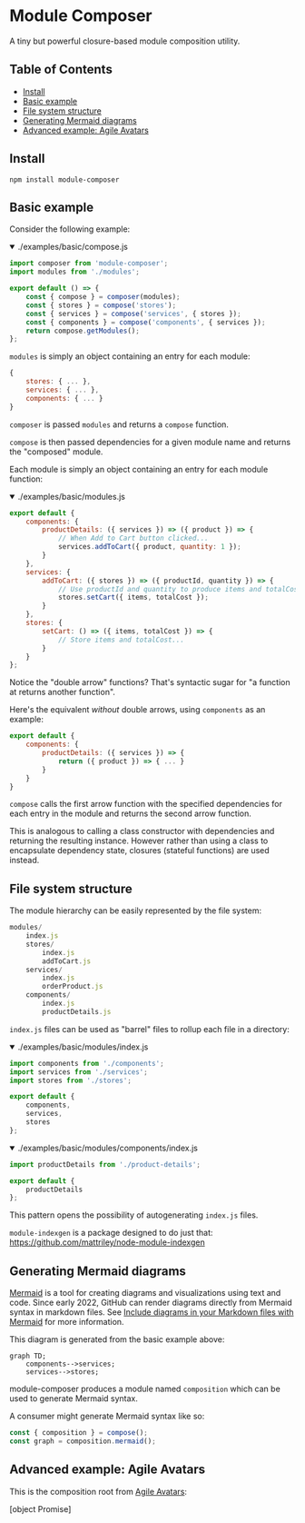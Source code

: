 # Module Composer

A tiny but powerful closure-based module composition utility.

## Table of Contents

<!-- START doctoc generated TOC please keep comment here to allow auto update -->
<!-- DON'T EDIT THIS SECTION, INSTEAD RE-RUN doctoc TO UPDATE -->
<!-- END doctoc generated TOC please keep comment here to allow auto update -->

- [Install](#install)
- [Basic example](#basic-example)
- [File system structure](#file-system-structure)
- [Generating Mermaid diagrams](#generating-mermaid-diagrams)
- [Advanced example: Agile Avatars](#advanced-example-agile-avatars)

<!-- END doctoc generated TOC please keep comment here to allow auto update -->

## Install

```
npm install module-composer
```

## Basic example

Consider the following example:

<details open>
<summary>./examples/basic/compose.js</summary>

```js
import composer from 'module-composer';
import modules from './modules';

export default () => {
    const { compose } = composer(modules);
    const { stores } = compose('stores');
    const { services } = compose('services', { stores });
    const { components } = compose('components', { services });
    return compose.getModules();
};
```
</details>

`modules` is simply an object containing an entry for each module:

```js
{
    stores: { ... },
    services: { ... },
    components: { ... }
}
```

`composer` is passed `modules` and returns a `compose` function.

`compose` is then passed dependencies for a given module name and returns the "composed" module.

Each module is simply an object containing an entry for each module function:

<details open>
<summary>./examples/basic/modules.js</summary>

```js
export default {
    components: {
        productDetails: ({ services }) => ({ product }) => {
            // When Add to Cart button clicked...
            services.addToCart({ product, quantity: 1 });
        }
    },
    services: {
        addToCart: ({ stores }) => ({ productId, quantity }) => {
            // Use productId and quantity to produce items and totalCost...
            stores.setCart({ items, totalCost });
        }
    },
    stores: {
        setCart: () => ({ items, totalCost }) => {
            // Store items and totalCost...
        }
    }
};
```
</details>

Notice the "double arrow" functions? That's syntactic sugar for "a function at returns another function".

Here's the equivalent _without_ double arrows, using `components` as an example:

```js
export default {
    components: {
        productDetails: ({ services }) => {
            return ({ product }) => { ... }
        }
    }
}
```

`compose` calls the first arrow function with the specified dependencies for each entry in the module and returns the second arrow function.

This is analogous to calling a class constructor with dependencies and returning the resulting instance. However rather than using a class to encapsulate dependency state, closures (stateful functions) are used instead.

## File system structure

The module hierarchy can be easily represented by the file system:

```js
modules/
    index.js
    stores/
        index.js
        addToCart.js        
    services/
        index.js
        orderProduct.js        
    components/
        index.js
        productDetails.js        
```

`index.js` files can be used as "barrel" files to rollup each file in a directory:

<details open>
<summary>./examples/basic/modules/index.js</summary>

```js
import components from './components';
import services from './services';
import stores from './stores';

export default {
    components,
    services,
    stores
};
```
</details>

<details open>
<summary>./examples/basic/modules/components/index.js</summary>

```js
import productDetails from './product-details';

export default {
    productDetails
};
```
</details>

This pattern opens the possibility of autogenerating `index.js` files.

`module-indexgen` is a package designed to do just that: https://github.com/mattriley/node-module-indexgen

## Generating Mermaid diagrams

[Mermaid](https://mermaid-js.github.io) is a tool for creating diagrams and visualizations using text and code. Since early 2022, GitHub can render diagrams directly from Mermaid syntax in markdown files. See [Include diagrams in your Markdown files with Mermaid](https://github.blog/2022-02-14-include-diagrams-markdown-files-mermaid/) for more information.

This diagram is generated from the basic example above:

```mermaid
graph TD;
    components-->services;
    services-->stores;
```

module-composer produces a module named `composition` which can be used to generate Mermaid syntax.

A consumer might generate Mermaid syntax like so:

```js
const { composition } = compose();
const graph = composition.mermaid();
```

## Advanced example: Agile Avatars

This is the composition root from [Agile Avatars](https://agileavatars.com):

[object Promise]
